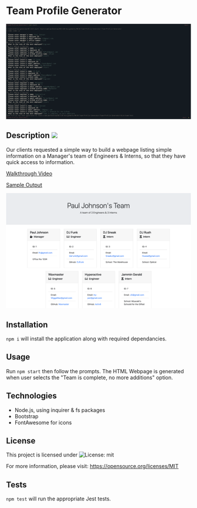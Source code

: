 # Team Profile Generator
![Screen Shot](assets/Team-Profile-Generator.png)

## Description ![](https://img.shields.io/badge/License-MIT-yellow.svg)
Our clients requested a simple way to build a webpage listing simple information on a Manager's team of Engineers & Interns, so that they have quick access to information.

[Walkthrough Video](https://drive.google.com/file/d/1cQRbyAcQpU_t5M4_aa0lSpqrJDiRlhxR/view?usp=sharing)

[Sample Output](develop/output/README.md)

![Sample Output Screenshot](assets/SampleOutput.png)

## Installation
```npm i``` will install the application along with required dependancies.

## Usage
Run ```npm start``` then follow the prompts.  The HTML Webpage is generated when user selects the "Team is complete, no more additions" option.

## Technologies
- Node.js, using inquirer & fs packages
- Bootstrap
- FontAwesome for icons

## License 
This project is licensed under ![License: mit](https://img.shields.io/badge/License-MIT-yellow.svg)

For more information, please visit: https://opensource.org/licenses/MIT

## Tests
```npm test``` will run the appropriate Jest tests.
